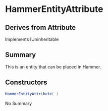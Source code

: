 # HammerEntityAttribute

## Derives from Attribute
Implements IUninheritable

## Summary

This is an entity that can be placed in Hammer.
## Constructors

```c#
HammerEntityAttribute( ) 
```
No Summary
